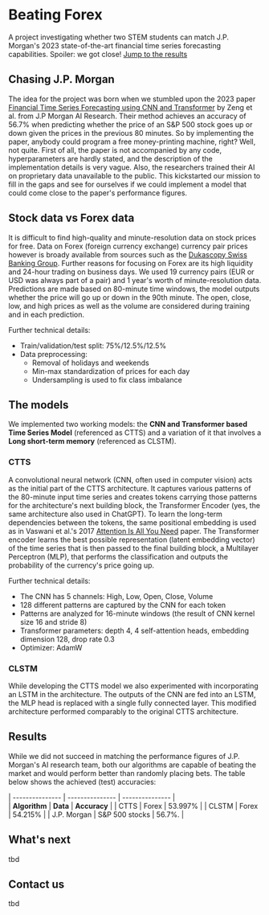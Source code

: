 # Beating Forex

A project investigating whether two STEM students can match J.P. Morgan's 2023 state-of-the-art financial time series forecasting capabilities. Spoiler: we got close! [Jump to the results](#results)

## Chasing J.P. Morgan

The idea for the project was born when we stumbled upon the 2023 paper [Financial Time Series Forecasting using CNN and Transformer](https://arxiv.org/abs/2304.04912) by Zeng et al. from J.P Morgan AI Research. Their method achieves an accuracy of 56.7% when predicting whether the price of an S&P 500 stock goes up or down given the prices in the previous 80 minutes. So by implementing the paper, anybody could program a free money-printing machine, right? Well, not quite. First of all, the paper is not accompanied by any code, hyperparameters are hardly stated, and the description of the implementation details is very vague. Also, the researchers trained their AI on proprietary data unavailable to the public. This kickstarted our mission to fill in the gaps and see for ourselves if we could implement a model that could come close to the paper's performance figures. 

## Stock data vs Forex data

It is difficult to find high-quality and minute-resolution data on stock prices for free. Data on Forex (foreign currency exchange) currency pair prices however is broady available from sources such as the [Dukascopy Swiss Banking Group](https://www.dukascopy.com/swiss/english/marketwatch/historical/). Further reasons for focusing on Forex are its high liquidity and 24-hour trading on business days. We used 19 currency pairs (EUR or USD was always part of a pair) and 1 year's worth of minute-resolution data. Predictions are made based on 80-minute time windows, the model outputs whether the price will go up or down in the 90th minute. The open, close, low, and high prices as well as the volume are considered during training and in each prediction. 

Further technical details:
- Train/validation/test split: 75%/12.5%/12.5%
- Data preprocessing:
  - Removal of holidays and weekends
  - Min-max standardization of prices for each day
  - Undersampling is used to fix class imbalance  

## The models

We implemented two working models: the **CNN and Transformer based Time Series Model** (referenced as CTTS) and a variation of it that involves a **Long short-term memory** (referenced as CLSTM).

### CTTS

A convolutional neural network (CNN, often used in computer vision) acts as the initial part of the CTTS architecture. It captures various patterns of the 80-minute input time series and creates tokens carrying those patterns for the architecture's next building block, the Transformer Encoder (yes, the same architecture also used in ChatGPT). To learn the long-term dependencies between the tokens, the same positional embedding is used as in Vaswani et al.'s 2017 [Attention Is All You Need](https://arxiv.org/abs/1706.03762) paper. The Transformer encoder learns the best possible representation (latent embedding vector) of the time series that is then passed to the final building block, a Multilayer Perceptron (MLP), that performs the classification and outputs the probability of the currency's price going up. 

Further technical details:
- The CNN has 5 channels: High, Low, Open, Close, Volume
- 128 different patterns are captured by the CNN for each token
- Patterns are analyzed for 16-minute windows (the result of CNN kernel size 16 and stride 8)
- Transformer parameters: depth 4, 4 self-attention heads, embedding dimension 128, drop rate 0.3
- Optimizer: AdamW

### CLSTM

While developing the CTTS model we also experimented with incorporating an LSTM in the architecture. The outputs of the CNN are fed into an LSTM, the MLP head is replaced with a single fully connected layer. This modified architecture performed comparably to the original CTTS architecture. 

## Results
<a name="results"></a>

While we did not succeed in matching the performance figures of J.P. Morgan's AI research team, both our algorithms are capable of beating the market and would perform better than randomly placing bets. The table below shows the achieved (test) accuracies:

| --------------- | --------------- | --------------- |  
| **Algorithm**   | **Data**        | **Accuracy**    |
| CTTS            | Forex           | 53.997%         |
| CLSTM           | Forex           | 54.215%         |
| J.P. Morgan     | S&P 500 stocks  | 56.7%.          |


## What's next
tbd

## Contact us
tbd
